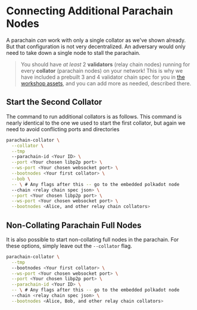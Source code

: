 # Connecting Additional Parachain Nodes

A parachain _can_ work with only a single collator as we've shown already. But that configuration is
not very decentralized. An adversary would only need to take down a single node to stall the
parachain.

> You should have _at least_ 2 **validators** (relay chain nodes) running for every **collator**
> (parachain nodes) on your network! This is why we have included a prebuilt 3 and 4 validator 
> chain spec for you in [the workshop assets](../README#_1a-using-a-prebuilt-chain-spec), and you
> can add more as needed, described there.

## Start the Second Collator

The command to run additional collators is as follows. This command is nearly identical to the one
we used to start the first collator, but again we need to avoid conflicting ports and directories

```bash
parachain-collator \
  --collator \
  --tmp
  --parachain-id <Your ID> \
  --port <Your chosen libp2p port> \
  --ws-port <Your chosen websocket port> \
  --bootnodes <Your first collator> \
  --bob \
  -- \ # Any flags after this -- go to the embedded polkadot node
  --chain <relay chain spec json> \
  --port <Your chosen libp2p port> \
  --ws-port <Your chosen websocket port> \
  --bootnodes <Alice, and other relay chain collators>
```

## Non-Collating Parachain Full Nodes

It is also possible to start non-collating full nodes in the parachain. For these options, simply
leave out the `--collator` flag.

```bash
parachain-collator \
  --tmp
  --bootnodes <Your first collator> \
  --ws-port <Your chosen websocket port> \
  --port <Your chosen libp2p port> \
  --parachain-id <Your ID> \
  -- \ # Any flags after this -- go to the embedded polkadot node
  --chain <relay chain spec json> \
  --bootnodes <Alice, Bob, and other relay chain collators>
```
